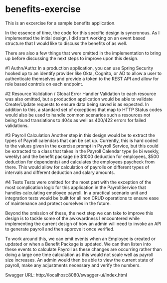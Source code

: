 # benefits-exercise

This is an excercise for a sample benefits application. 

In the essence of time, the code for this specific design is syncronous. 
As I implemented the initial design, I did start working on an event based structure that I would like to discuss the benefits of as well.

There are also a few things that were omitted in the implementation to bring up before discussing the next steps to improve upon this design.

#1 Authn/Authz
In a production application, you can use Spring Security hooked up to an identify provider like Okta, Cognito, or AD to allow a user to authenticate themselves and provide a token to the REST API and allow for role based controls on each endpoint.

#2 Resource Validation / Global Error Handler
Validation to each resource was also omitted, but a production application would be able to validate Create/Update requests to ensure data being saved is as expected. 
In addition to this, a standard set of exceptions that map to HTTP Status codes would also be used to handle common scenarios such a resources not being found translations to 404s
as well as 400/422 errors for failed validations.

#3 Payroll Calculation 
Another step in this design would be to extract the types of Payroll calendars that can be set up. 
Currently, this is hard coded to the values given in the exercise prompt in Payroll Service, but this could be extracted to a class that takes 
in the Payroll Calendar type (ie bi weekly, weekly) and the benefit package (ie $1000 deduction for employees, $500 deduction for dependents) and calculates the employees paycheck from there.
This would allow for calculation of payrolls on different types of intervals and different deduction and salary amounts.

#4 Tests
Tests were omitted for the most part with the exception of the most complication logic for this application in the PayrollService that handles calculating employee payroll.
In a practical scenario unit and integration tests would be built for all non CRUD operations to ensure ease of maintenance and protect ourselves in the future.

Beyond the omission of these, the next step we can take to improve this design is to tackle some of the awkwardness I encountered while implementing the current design of how 
an admin will need to invoke an API to generate payroll and then approve it once verified. 

To work around this, we can emit events when an Employee is created or updated or when a Benefit Package is updated. 
We can then listen into these events to calculate Payroll as these changes are occurring rather than doing a large one time calculation as this would not scale well as payroll size increases.
An admin would then be able to view the current state of payroll, make any adjustments necessary and verify the numbers.


Swagger URL:
http://localhost:8080/swagger-ui/index.html